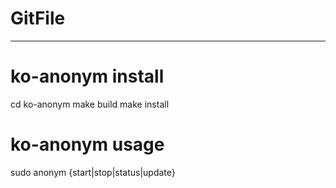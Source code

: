 # GitFile
--------------------------


# ko-anonym install

cd ko-anonym
make build
make install

# ko-anonym usage

sudo anonym {start|stop|status|update}
